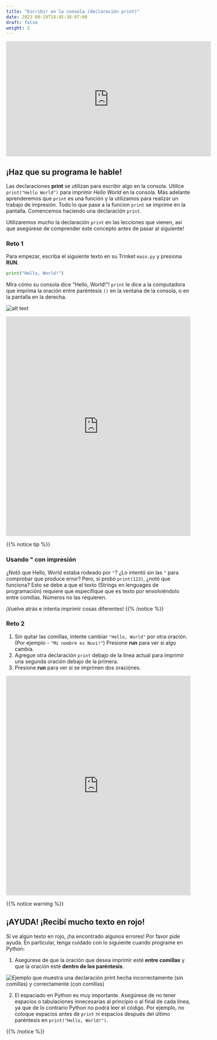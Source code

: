 ```yaml
---
title: "Escribir en la consola (declaración print)"
date: 2022-09-19T14:45:38-07:00
draft: false
weight: 2
---
```


<p style="text-align: center;"><iframe width="560" height="315" src="https://www.youtube.com/embed/NrbQCjlzhYc" frameborder="0" allow="accelerometer; autoplay; clipboard-write; encrypted-media; gyroscope; picture-in-picture" allowfullscreen></iframe></p>

## ¡Haz que su programa le hable!

Las declaraciones **print** se utilizan para escribir algo en la consola. Utilice `print("Hello World")` para imprimir *Hello World* en la consola. Más adelante aprenderemos que `print` es una función y la utilizamos para realizar un trabajo de impresión. Todo lo que pase a la funcion `print` se imprime en la pantalla. Comencemos haciendo una declaración `print`.

Utilizaremos mucho la declaración `print` en las lecciones que vienen, así que asegúrese de comprender este concepto antes de pasar al siguiente!

### Reto 1

Para empezar, escriba el siguiente texto en su Trinket `main.py` y presiona **RUN**.

```python
print("Hello, World!")
```

Mira cómo su consola dice "Hello, World!"! `print` le dice a la computadora que imprima la oración entre paréntesis `()` en la ventana de la consola, o en la pantalla en la derecha.

![alt text](../../img/print.png "hello world en python!")

<iframe src="https://trinket.io/embed/python/ce70252d93" width="100%" height="600" frameborder="0" marginwidth="0" marginheight="0" allowfullscreen></iframe>

{{% notice tip %}}
### Usando " con impresión

¿Notó que Hello, World estaba rodeado por `"`? ¿Lo intentó sin las `"` para comprobar que produce error? Pero, si probó `print(123)`, ¿notó que funciona? Esto se debe a que el texto (Strings en lenguages de programación) requiere que especifique que es texto por envolviéndolo entre comillas. Números no las requieren.

¡Vuelve atrás e intenta imprimir cosas diferentes!
{{% /notice %}}

### Reto 2

1. Sin quitar las comillas, intente cambiar `"Hello, World"` por otra oración. (Por ejemplo - `"Mi nombre es Nuvi!"`) Presione **run** para ver si algo cambia.
2. Agregue otra declaración `print` debajo de la línea actual para imprimir una segunda oración debajo de la primera.
3. Presione **run** para ver si se imprimen dos oraciónes.

<iframe src="https://trinket.io/embed/python/ce70252d93" width="100%" height="600" frameborder="0" marginwidth="0" marginheight="0" allowfullscreen></iframe>

{{% notice warning %}}

## ¡AYUDA! ¡Recibí mucho texto en rojo!

Si ve algún texto en rojo, ¡ha encontrado algunos errores! Por favor pide ayuda. En particular, tenga cuidado con lo siguiente cuando programe en Python:

1. Asegúrese de que la oración que desea imprimir esté **entre comillas** y que la oración esté **dentro de los paréntesis**.

![Ejemplo que muestra una declaración print hecha incorrectamente (sin comillas) y correctamente (con comillas)](../../img/redLine.png)

2. El espaciado en Python es muy importante. Asegúrese de no tener espacios o tabulaciones innecesarias al principio o al final de cada línea, ya que de lo contrario Python no podrá leer el código. Por ejemplo, no coloque espacios antes de `print` ni espacios después del último paréntesis en `print("Hello, World!")`.

{{% /notice %}}
